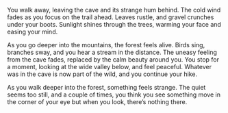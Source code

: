 You walk away, leaving the cave and its strange hum behind. The cold wind fades as you focus on the trail ahead. Leaves rustle, and gravel crunches under your boots. Sunlight shines through the trees, warming your face and easing your mind.

As you go deeper into the mountains, the forest feels alive. Birds sing, branches sway, and you hear a stream in the distance. The uneasy feeling from the cave fades, replaced by the calm beauty around you. You stop for a moment, looking at the wide valley below, and feel peaceful. Whatever was in the cave is now part of the wild, and you continue your hike.

As you walk deeper into the forest, something feels strange. The quiet seems too still, and a couple of times, you think you see something move in the corner of your eye but when you look, there’s nothing there.